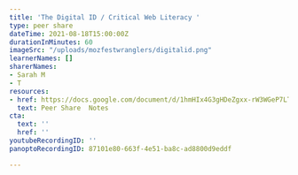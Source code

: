```yaml
---
title: 'The Digital ID / Critical Web Literacy '
type: peer share
dateTime: 2021-08-18T15:00:00Z
durationInMinutes: 60
imageSrc: "/uploads/mozfestwranglers/digitalid.png"
learnerNames: []
sharerNames:
- Sarah M
- T
resources:
- href: https://docs.google.com/document/d/1hmHIx4G3gHDeZgxx-rW3WGeP7LTEsETkv1Pyj9EZaXM/edit#
  text: Peer Share  Notes
cta:
  text: ''
  href: ''
youtubeRecordingID: ''
panoptoRecordingID: 87101e80-663f-4e51-ba8c-ad8800d9eddf

---
```

